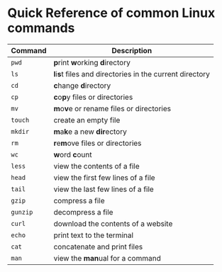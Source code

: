 # Quick Reference of common Linux commands

| Command  | Description                                                 |
| -------- | ----------------------------------------------------------- |
| `pwd`    | **p**rint **w**orking **d**irectory                         |
| `ls`     | **l**i**s**t files and directories in the current directory |
| `cd`     | **c**hange **d**irectory                                    |
| `cp`     | **c**o**p**y files or directories                           |
| `mv`     | **m**o**v**e or rename files or directories                 |
| `touch`  | create an empty file                                        |
| `mkdir`  | **m**a**k**e a new **dir**ectory                            |
| `rm`     | **r**e**m**ove files or directories                         |
| `wc`     | **w**ord **c**ount                                          |
| `less`   | view the contents of a file                                 |
| `head`   | view the first few lines of a file                          |
| `tail`   | view the last few lines of a file                           |
| `gzip`   | compress a file                                             |
| `gunzip` | decompress a file                                           |
| `curl`   | download the contents of a website                          |
| `echo`   | print text to the terminal                                  |
| `cat`    | concatenate and print files                                 |
| `man`    | view the **man**ual for a command                           |
